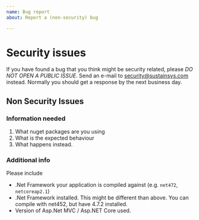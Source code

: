 ```yaml
---
name: Bug report
about: Report a (non-security) bug

---
```


# Security issues

If you have found a bug that you think might be security related, please *DO NOT OPEN A PUBLIC ISSUE*. Send an e-mail to security@sustainsys.com instead. Normally you should get a response by the next business day.

## Non Security Issues

### Information needed
1. What nuget packages are you using
2. What is the expected behaviour
3. What happens instead.

### Additional info
Please include
* .Net Framework your application is compiled against (e.g. `net472`, `netcoreap2.1`)
* .Net Framework installed. This might be different than above. You can compile with net452, but have 4.7.2 installed.
* Version of Asp.Net MVC / Asp.NET Core used.
